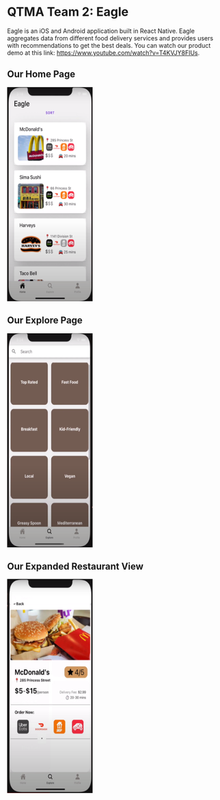 # QTMA Team 2: Eagle

Eagle is an iOS and Android application built in React Native. Eagle aggregates data from different food delivery services and provides users with recommendations to get the best deals. You can watch our product demo at this link: https://www.youtube.com/watch?v=T4KVJY8FIUs. 

## Our Home Page
<img src="https://github.com/amandhaliwal88/QTMA-team2/blob/master/home.jpg" width="200" height="500" />


## Our Explore Page
<img src="https://github.com/amandhaliwal88/QTMA-team2/blob/master/explore.jpg" width="200" height="500" />


## Our Expanded Restaurant View
<img src="https://github.com/amandhaliwal88/QTMA-team2/blob/master/expanded_view.jpg" width="200" height="500" />





